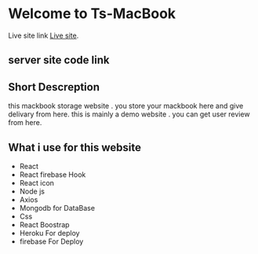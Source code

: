 # Welcome to Ts-MacBook

Live site link [Live site](https://github.com/facebook/create-react-app).

## server site code link



## Short Descreption
this mackbook storage website . you store your mackbook here and give delivary from here.
this is mainly a demo website . you can get user review from here.

## What i use for this website
* React
* React firebase Hook
* React icon
* Node js
* Axios 
* Mongodb for DataBase
* Css
* React Boostrap
* Heroku For deploy
* firebase For Deploy


